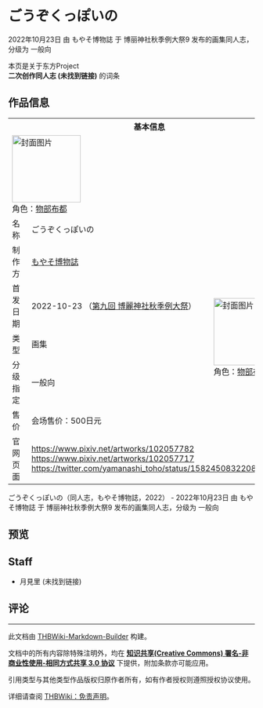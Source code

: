 # ごうぞくっぽいの

<!-- source html: G:\repos\THBWiki-Markdown-Builder\THBWikiMarkdown\Temp\main\4\44\ns0%3A%E3%81%94%E3%81%86%E3%81%9E%E3%81%8F%E3%81%A3%E3%81%BD%E3%81%84%E3%81%AE.html -->

2022年10月23日 由 もやそ博物誌 于 博丽神社秋季例大祭9 发布的画集同人志，分级为 一般向

本页是关于东方Project  
 **二次创作同人志 (未找到链接)** 的词条
## 作品信息

<table><tbody><tr><th colspan="3">基本信息</th></tr><tr><td class="cover-artwork-mobile" colspan="2"><a href="./文件-ごうぞくっぽいの封面.jpg.md" class="image" title="封面图片"><img alt="封面图片" src="https://upload.thwiki.cc/thumb/e/ef/%E3%81%94%E3%81%86%E3%81%9E%E3%81%8F%E3%81%A3%E3%81%BD%E3%81%84%E3%81%AE%E5%B0%81%E9%9D%A2.jpg/140px-%E3%81%94%E3%81%86%E3%81%9E%E3%81%8F%E3%81%A3%E3%81%BD%E3%81%84%E3%81%AE%E5%B0%81%E9%9D%A2.jpg" decoding="async" loading="lazy" width="140" height="137" srcset="https://upload.thwiki.cc/thumb/e/ef/%E3%81%94%E3%81%86%E3%81%9E%E3%81%8F%E3%81%A3%E3%81%BD%E3%81%84%E3%81%AE%E5%B0%81%E9%9D%A2.jpg/210px-%E3%81%94%E3%81%86%E3%81%9E%E3%81%8F%E3%81%A3%E3%81%BD%E3%81%84%E3%81%AE%E5%B0%81%E9%9D%A2.jpg 1.5x, https://upload.thwiki.cc/thumb/e/ef/%E3%81%94%E3%81%86%E3%81%9E%E3%81%8F%E3%81%A3%E3%81%BD%E3%81%84%E3%81%AE%E5%B0%81%E9%9D%A2.jpg/280px-%E3%81%94%E3%81%86%E3%81%9E%E3%81%8F%E3%81%A3%E3%81%BD%E3%81%84%E3%81%AE%E5%B0%81%E9%9D%A2.jpg 2x" data-file-width="2426" data-file-height="2366"></a><div class="cover-char">角色：<a href="./物部布都.md" title="物部布都">物部布都</a></div></td>
</tr><tr><td class="label">名称</td><td colspan="2"> ごうぞくっぽいの </td></tr><tr><td class="label">制作方</td><td><a href="./もやそ博物誌.md" title="もやそ博物誌">もやそ博物誌</a></td><td class="cover-artwork" rowspan="5" style="min-width:140px;"><a href="./文件-ごうぞくっぽいの封面.jpg.md" class="image" title="封面图片"><img alt="封面图片" src="https://upload.thwiki.cc/thumb/e/ef/%E3%81%94%E3%81%86%E3%81%9E%E3%81%8F%E3%81%A3%E3%81%BD%E3%81%84%E3%81%AE%E5%B0%81%E9%9D%A2.jpg/140px-%E3%81%94%E3%81%86%E3%81%9E%E3%81%8F%E3%81%A3%E3%81%BD%E3%81%84%E3%81%AE%E5%B0%81%E9%9D%A2.jpg" decoding="async" loading="lazy" width="140" height="137" srcset="https://upload.thwiki.cc/thumb/e/ef/%E3%81%94%E3%81%86%E3%81%9E%E3%81%8F%E3%81%A3%E3%81%BD%E3%81%84%E3%81%AE%E5%B0%81%E9%9D%A2.jpg/210px-%E3%81%94%E3%81%86%E3%81%9E%E3%81%8F%E3%81%A3%E3%81%BD%E3%81%84%E3%81%AE%E5%B0%81%E9%9D%A2.jpg 1.5x, https://upload.thwiki.cc/thumb/e/ef/%E3%81%94%E3%81%86%E3%81%9E%E3%81%8F%E3%81%A3%E3%81%BD%E3%81%84%E3%81%AE%E5%B0%81%E9%9D%A2.jpg/280px-%E3%81%94%E3%81%86%E3%81%9E%E3%81%8F%E3%81%A3%E3%81%BD%E3%81%84%E3%81%AE%E5%B0%81%E9%9D%A2.jpg 2x" data-file-width="2426" data-file-height="2366"></a><div class="cover-char">角色：<a href="./物部布都.md" title="物部布都">物部布都</a></div></td>
</tr><tr><td class="label">首发日期</td><td>2022-10-23&#160;（<a href="/展会作品列表?e=%E5%8D%9A%E4%B8%BD%E7%A5%9E%E7%A4%BE%E7%A7%8B%E5%AD%A3%E4%BE%8B%E5%A4%A7%E7%A5%AD%239">第九回 博麗神社秋季例大祭</a>）</td></tr><tr><td class="label">类型</td><td>画集</td></tr><tr><td class="label">分级指定</td><td>一般向</td></tr><tr><td class="label">售价</td><td>会场售价：500日元</td></tr>
<tr><td class="label">官网页面</td><td colspan="2"><a rel="nofollow" class="external free" href="https://www.pixiv.net/artworks/102057782">https://www.pixiv.net/artworks/102057782</a><br><a rel="nofollow" class="external free" href="https://www.pixiv.net/artworks/102057717">https://www.pixiv.net/artworks/102057717</a><br><a rel="nofollow" class="external free" href="https://twitter.com/yamanashi_toho/status/1582450832208842753">https://twitter.com/yamanashi_toho/status/1582450832208842753</a></td></tr></tbody></table>

ごうぞくっぽいの（同人志，もやそ博物誌，2022） - 2022年10月23日 由 もやそ博物誌 于 博丽神社秋季例大祭9 发布的画集同人志，分级为 一般向
## 预览
## Staff
- 月見里 (未找到链接)

## 评论




---

此文档由 [THBWiki-Markdown-Builder](https://github.com/Delsin-Yu/THBWiki-Markdown-Builder) 构建。

文档中的所有内容除特殊注明外，均在 [**知识共享(Creative Commons) 署名-非商业性使用-相同方式共享 3.0 协议**](https://creativecommons.org/licenses/by-sa/3.0/deed.zh-hans) 下提供，附加条款亦可能应用。

引用类型与其他类型作品版权归原作者所有，如有作者授权则遵照授权协议使用。

详细请查阅 [THBWiki：免责声明](https://thbwiki.cc/THBWiki:%E5%85%8D%E8%B4%A3%E5%A3%B0%E6%98%8E)。

